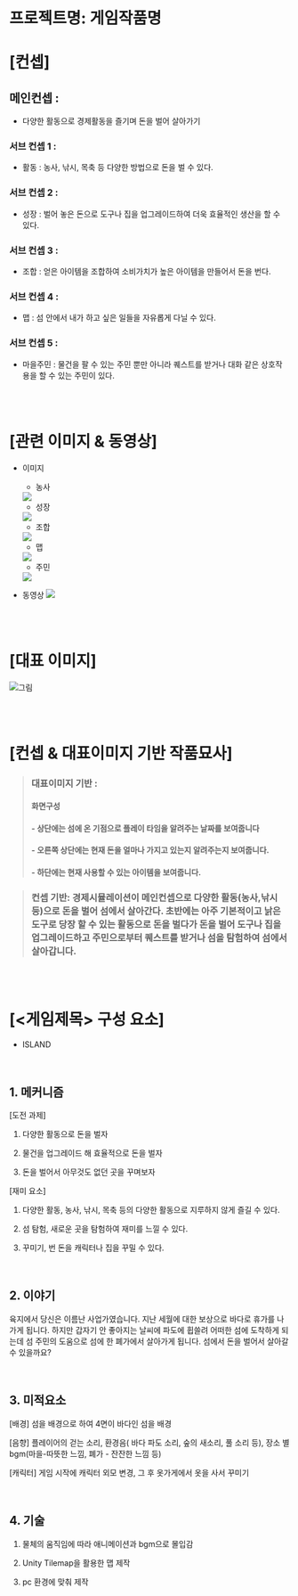 # 프로젝트명: 게임작품명

# [컨셉]

## 메인컨셉 :

- 다양한 활동으로 경제활동을 즐기며 돈을 벌어 살아가기

### 서브 컨셉 1 :

- 활동 : 농사, 낚시, 목축 등 다양한 방법으로 돈을 벌 수 있다.

### 서브 컨셉 2 :

- 성장 : 벌어 놓은 돈으로 도구나 집을 업그레이드하여 더욱 효율적인 생산을 할 수 있다.

### 서브 컨셉 3 :

- 조합 : 얻은 아이템을 조합하여 소비가치가 높은 아이템을 만들어서 돈을 번다.

### 서브 컨셉 4 :

- 맵 : 섬 안에서 내가 하고 싶은 일들을 자유롭게 다닐 수 있다.

### 서브 컨셉 5 :

- 마을주민 : 물건을 팔 수 있는 주민 뿐만 아니라 퀘스트를 받거나 대화 같은 상호작용을 할 수 있는 주민이 있다.

<br><br>

# [관련 이미지 & 동영상]

- 이미지  
  - 농사

  <img src="./img/관련이미지-농사.png">

  - 성장

  <img src="./img/관련이미지-레벨.png">

  - 조합

  <img src="./img/관련이미지-조합.png">

  - 맵

  <img src="./img/관련이미지-맵.png">

  - 주민

  <img src="./img/관련이미지-주민.png">
- 동영상
  [![](./img/동영상.png)](https://youtu.be/7IDfb0kU4ws)

<br><br>

# [대표 이미지]

![그림](./img/대표이미지.png)

<br><br>

# [컨셉 & 대표이미지 기반 작품묘사]

> ### 대표이미지 기반 :
> #### 화면구성
> #### - 상단에는 섬에 온 기점으로 플레이 타임을 알려주는 날짜를 보여줍니다
> #### - 오른쪽 상단에는 현재 돈을 얼마나 가지고 있는지 알려주는지 보여줍니다.
> #### - 하단에는 현재 사용할 수 있는 아이템을 보여줍니다. 

> ### 컨셉 기반: 경제시뮬레이션이 메인컨셉으로 다양한 활동(농사,낚시 등)으로 돈을 벌어 섬에서 살아간다. 초반에는 아주 기본적이고 낡은 도구로 당장 할 수 있는 활동으로 돈을 벌다가 돈을 벌어 도구나 집을 업그레이드하고 주민으로부터 퀘스트를 받거나 섬을 탐험하여 섬에서 살아갑니다.

<br><br>

# [<게임제목> 구성 요소]

- ISLAND

<br>

## 1. 메커니즘

[도전 과제]

1. 다양한 활동으로 돈을 벌자

2. 물건을 업그레이드 해 효율적으로 돈을 벌자

3. 돈을 벌어서 아무것도 없던 곳을 꾸며보자



[재미 요소]

1. 다양한 활동, 농사, 낚시, 목축 등의 다양한 활동으로 지루하지 않게 즐길 수 있다.

2. 섬 탐험, 새로운 곳을 탐험하여 재미를 느낄 수 있다.

3. 꾸미기, 번 돈을 캐릭터나 집을 꾸밀 수 있다.

<br>

## 2. 이야기

육지에서 당신은 이름난 사업가였습니다. 지난 세월에 대한 보상으로 바다로 휴가를 나가게 됩니다. 하지만 갑자기 안 좋아지는 날씨에 파도에 휩쓸려 어떠한 섬에 도착하게 되는데 섬 주민의 도움으로 섬에 한 폐가에서 살아가게 됩니다. 섬에서 돈을 벌어서 살아갈 수 있을까요?

<br>

## 3. 미적요소

[배경] 섬을 배경으로 하여 4면이 바다인 섬을 배경

[음향] 플레이어의 걷는 소리, 환경음( 바다 파도 소리, 숲의 새소리, 풀 소리 등), 장소 별 bgm(마을-따뜻한 느낌, 폐가 - 잔잔한 느낌 등)

[캐릭터] 게임 시작에 캐릭터 외모 변경, 그 후 옷가게에서 옷을 사서 꾸미기


<br>

## 4. 기술

1. 물체의 움직임에 따라 애니메이션과 bgm으로 몰입감

2. Unity Tilemap을 활용한 맵 제작

3. pc 환경에 맞춰 제작 
